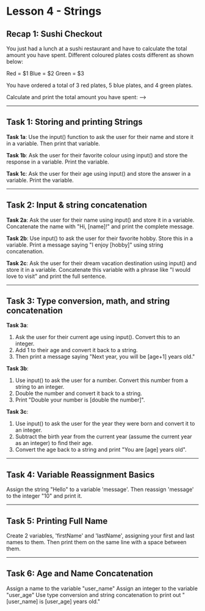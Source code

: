 # Lesson 4 - Strings

## Recap 1: Sushi Checkout

You just had a lunch at a sushi restaurant and have to
calculate the total amount you have spent. Different coloured
plates costs different as shown below:

Red = $1
Blue = $2
Green = $3

You have ordered a total of 3 red plates, 5 blue plates, and 4
green plates.

Calculate and print the total amount you have spent: -->

---------------------------------------------------------------

## Task 1: Storing and printing Strings

**Task 1a**:
Use the input() function to ask the user for their name and
store it in a variable. Then print that variable.

**Task 1b**:
Ask the user for their favorite colour using input() and
store the response in a variable. Print the variable.

**Task 1c**:
Ask the user for their age using input() and store the answer
in a variable. Print the variable.

---------------------------------------------------------------

## Task 2: Input & string concatenation

**Task 2a**:
Ask the user for their name using input() and store it in a
variable. 
Concatenate the name with "Hi, [name]!" and print the
complete message.

**Task 2b**:
Use input() to ask the user for their favorite hobby. Store this
in a variable.
Print a message saying "I enjoy [hobby]" using string
concatenation.

**Task 2c**:
Ask the user for their dream vacation destination using input()
and store it in a variable.
Concatenate this variable with a phrase like "I would love to
visit" and print the full sentence.

---------------------------------------------------------------

## Task 3: Type conversion, math, and string concatenation

**Task 3a**:
1. Ask the user for their current age using input(). Convert this
to an integer.
2. Add 1 to their age and convert it back to a string.
3. Then print a message saying "Next year, you will be [age+1]
years old."

**Task 3b**:
1. Use input() to ask the user for a number. Convert this number
from a string to an integer.
2. Double the number and convert it back to a string.
3. Print "Double your number is [double the number]".

**Task 3c**:
1. Use input() to ask the user for the year they were born and
convert it to an integer.
2. Subtract the birth year from the current year (assume the
current year as an integer) to find their age.
3. Convert the age back to a string and print "You are [age]
years old".

---------------------------------------------------------------

## Task 4: Variable Reassignment Basics

Assign the string "Hello" to a variable 'message'. 
Then reassign 'message' to the integer "10" and print it.

---------------------------------------------------------------

## Task 5: Printing Full Name

Create 2 variables, 'firstName' and 'lastName', assigning your
first and last names to them. Then print them on the same line
with a space between them.

---------------------------------------------------------------

## Task 6: Age and Name Concatenation

Assign a name to the variable "user_name"
Assign an integer to the variable "user_age"
Use type conversion and string concatenation to print out
"[user_name] is [user_age] years old."